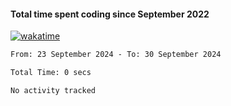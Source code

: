 #### Total time spent coding since September 2022
[![wakatime](https://wakatime.com/badge/user/bd8e0534-375c-4181-bbb2-1498a041c6e3.svg)](https://wakatime.com/@bd8e0534-375c-4181-bbb2-1498a041c6e3)

<!--START_SECTION:waka-->

```txt
From: 23 September 2024 - To: 30 September 2024

Total Time: 0 secs

No activity tracked
```

<!--END_SECTION:waka-->
